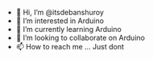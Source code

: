 - 👋 Hi, I’m @itsdebanshuroy
- 👀 I’m interested in Arduino
- 🌱 I’m currently learning Arduino
- 💞️ I’m looking to collaborate on Arduino
- 📫 How to reach me ... Just dont 

<!---
itsdebanshuroy/itsdebanshuroy is a ✨ special ✨ repository because its `README.md` (this file) appears on your GitHub profile.
You can click the Preview link to take a look at your changes.
--->
